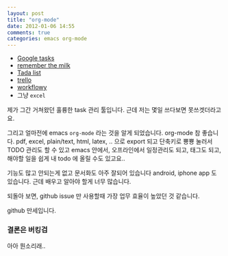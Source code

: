 ```yaml
---
layout: post
title: "org-mode"
date: 2012-01-06 14:55
comments: true
categories: emacs org-mode
---
```


- [Google tasks](https://mail.google.com/mail/help/tasks/)
- [remember the milk](http://www.rememberthemilk.com/)
- [Tada list](http://tadalist.com/)
- [trello](https://trello.com/)
- [workflowy](https://workflowy.com/)
- 그냥 `excel`

제가 그간 거쳐왔던 훌륭한 task 관리 툴입니다.
근데 저는 몇일 쓰다보면 못쓰겟더라고요.

그리고 얼마전에 emacs `org-mode` 라는 것을 알게 되었습니다. org-mode
참 좋습니다. pdf, excel, plain/text, html, latex, .. 으로 export 되고
단축키로 뿅뿅 눌러서 TODO 관리도 할 수 있고 emacs 안에서, 오프라인에서
일정관리도 되고, 태그도 되고, 해야할 일을 쉽게 내 todo 에 올릴 수도
있고요..

기능도 많고 안되는게 없고 문서화도 아주 잘되어 있습니다 android,
iphone app 도 있습니다. 근데 배우고 알아야 할게 너무 많습니다.

되돌아 보면, github issue 만 사용할때 가장 업무 효율이 높았던 것
같습니다.

github 만세입니다.

### 결론은 버킹검

아아 뭔소리래..
